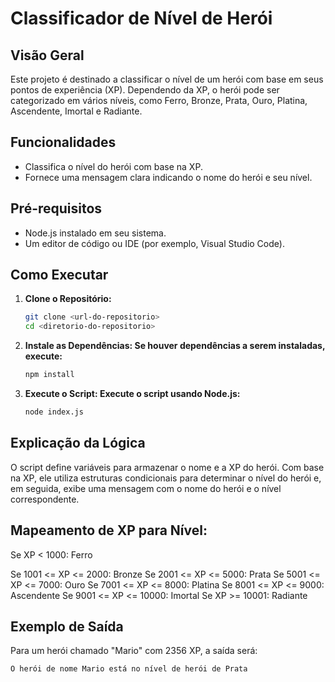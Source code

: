 # Classificador de Nível de Herói

## Visão Geral
Este projeto é destinado a classificar o nível de um herói com base em seus pontos de experiência (XP). Dependendo da XP, o herói pode ser categorizado em vários níveis, como Ferro, Bronze, Prata, Ouro, Platina, Ascendente, Imortal e Radiante.

## Funcionalidades
- Classifica o nível do herói com base na XP.
- Fornece uma mensagem clara indicando o nome do herói e seu nível.

## Pré-requisitos
- Node.js instalado em seu sistema.
- Um editor de código ou IDE (por exemplo, Visual Studio Code).

## Como Executar
1. **Clone o Repositório:**
   ```bash
   git clone <url-do-repositorio>
   cd <diretorio-do-repositorio>

2. **Instale as Dependências: Se houver dependências a serem instaladas, execute:**
   ```bash
   npm install

3. **Execute o Script: Execute o script usando Node.js:**
   ```bash
   node index.js


## Explicação da Lógica
O script define variáveis para armazenar o nome e a XP do herói. Com base na XP, ele utiliza estruturas condicionais para determinar o nível do herói e, em seguida, exibe uma mensagem com o nome do herói e o nível correspondente.

## Mapeamento de XP para Nível:
Se XP < 1000: Ferro

Se 1001 <= XP <= 2000: Bronze
Se 2001 <= XP <= 5000: Prata
Se 5001 <= XP <= 7000: Ouro
Se 7001 <= XP <= 8000: Platina
Se 8001 <= XP <= 9000: Ascendente
Se 9001 <= XP <= 10000: Imortal
Se XP >= 10001: Radiante

## Exemplo de Saída
Para um herói chamado "Mario" com 2356 XP, a saída será:
```bash
O herói de nome Mario está no nível de herói de Prata
```
